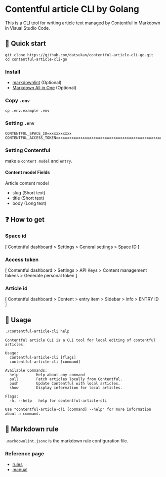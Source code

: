 # Contentful article CLI by Golang

This is a CLI tool for writing article text managed by Contentful in Markdown in Visual Studio Code.

## 🚀 Quick start

```
git clone https://github.com/datsukan/contentful-article-cli-go.git
cd contentful-article-cli-go
```

### Install

- [markdownlint](https://marketplace.visualstudio.com/items?itemName=DavidAnson.vscode-markdownlint) (Optional)
- [Markdown All in One](https://marketplace.visualstudio.com/items?itemName=yzhang.markdown-all-in-one) (Optional)

### Copy `.env`

```
cp .env.example .env
```

### Setting `.env`

```
CONTENTFUL_SPACE_ID=xxxxxxxxxx
CONTENTFUL_ACCESS_TOKEN=xxxxxxxxxxxxxxxxxxxxxxxxxxxxxxxxxxxxxxxxxxxxxxxxxxx
```

### Setting Contentful

make a `content model` and `entry`.

#### Content model Fields

Article content model

- slug (Short text)
- title (Short text)
- body (Long text)

## ❓ How to get

### Space id

[ Contentful dashboard > Settings > General settings > Space ID ]

### Access token

[ Contentful dashboard > Settings > API Keys > Content management tokens > Generate personal token ]

### Article id

[ Contentful dashboard > Content > entry item > Sidebar > info > ENTRY ID ]

## 🧐 Usage

```sh
./contentful-article-cli help
```

```
Contentful article CLI is a CLI tool for local editing of contentful articles.

Usage:
  contentful-article-cli [flags]
  contentful-article-cli [command]

Available Commands:
  help        Help about any command
  pull        Fetch articles locally from Contentful.
  push        Update Contentful with local articles.
  show        Display information for local articles.

Flags:
  -h, --help   help for contentful-article-cli

Use "contentful-article-cli [command] --help" for more information about a command.
```

## 📝 Markdown rule

`.markdownlint.jsonc` is the markdown rule configuration file.

### Reference page

- [rules](https://github.com/DavidAnson/markdownlint/blob/main/doc/Rules.md)
- [manual](https://marketplace.visualstudio.com/items?itemName=DavidAnson.vscode-markdownlint#configure)
